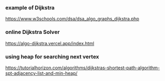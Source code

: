 ### example of Dijkstra
https://www.w3schools.com/dsa/dsa_algo_graphs_dijkstra.php

### online Dijkstra Solver
https://algo-dijkstra.vercel.app/index.html

### using heap for searching next vertex
https://tutorialhorizon.com/algorithms/dijkstras-shortest-path-algorithm-spt-adjacency-list-and-min-heap/
